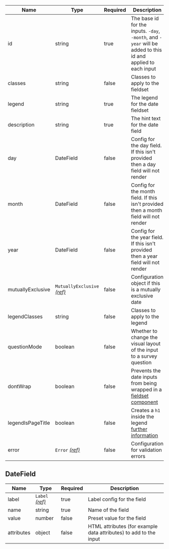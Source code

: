 | Name              | Type                                                          | Required | Description                                                                                                  |
| ----------------- | ------------------------------------------------------------- | -------- | ------------------------------------------------------------------------------------------------------------ |
| id                | string                                                        | true     | The base id for the inputs. `-day`, `-month`, and `-year` will be added to this id and applied to each input |
| classes           | string                                                        | false    | Classes to apply to the fieldset                                                                             |
| legend            | string                                                        | true     | The legend for the date fieldset                                                                             |
| description       | string                                                        | true     | The hint text for the date field                                                                             |
| day               | DateField                                                     | false    | Config for the day field. If this isn't provided then a day field will not render                            |
| month             | DateField                                                     | false    | Config for the month field. If this isn't provided then a month field will not render                        |
| year              | DateField                                                     | false    | Config for the year field. If this isn't provided then a year field will not render                          |
| mutuallyExclusive | `MutuallyExclusive` [_(ref)_](/components/mutually-exclusive) | false    | Configuration object if this is a mutually exclusive date                                                    |
| legendClasses     | string                                                        | false    | Classes to apply to the legend                                                                               |
| questionMode      | boolean                                                       | false    | Whether to change the visual layout of the input to a survey question                                        |
| dontWrap          | boolean                                                       | false    | Prevents the date inputs from being wrapped in a [fieldset component](/components/fieldset)                  |
| legendIsPageTitle | boolean                                                       | false    | Creates a `h1` inside the legend [further information](/components/fieldset#legend-as-pagequestion-title)    |
| error             | `Error` [_(ref)_](/components/error)                          | false    | Configuration for validation errors                                                                          |

## DateField

| Name       | Type                                 | Required | Description                                                       |
| ---------- | ------------------------------------ | -------- | ----------------------------------------------------------------- |
| label      | `Label` [_(ref)_](/components/label) | true     | Label config for the field                                        |
| name       | string                               | true     | Name of the field                                                 |
| value      | number                               | false    | Preset value for the field                                        |
| attributes | object                               | false    | HTML attributes (for example data attributes) to add to the input |
